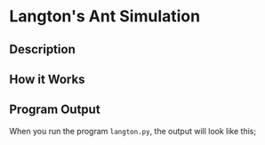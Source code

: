 # Langton's Ant Simulation

## Description

## How it Works

## Program Output

When you run the program `langton.py`, the output will look like this;

```
```
